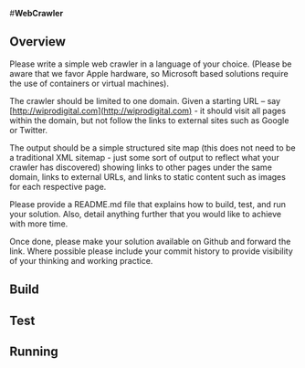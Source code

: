 #__WebCrawler__

<h2>Overview</h2>

Please write a simple web crawler in a language of your choice.  (Please be aware that we favor Apple hardware, so Microsoft based solutions require the use of containers or virtual machines).

The crawler should be limited to one domain. Given a starting URL – say [http://wiprodigital.com](http://wiprodigital.com) - it should visit all pages within the domain, but not follow the links to external sites such as Google or Twitter.

The output should be a simple structured site map (this does not need to be a traditional XML sitemap - just some sort of output to reflect what your crawler has discovered) showing links to other pages under the same domain, links to external URLs, and links to static content such as images for each respective page.

Please provide a README.md file that explains how to build, test, and run your solution. Also, detail anything further that you would like to achieve with more time.

Once done, please make your solution available on Github and forward the link. Where possible please include your commit history to provide visibility of your thinking and working practice.

<h2>Build</h2>

<h2>Test</h2>

<h2>Running</h2>
